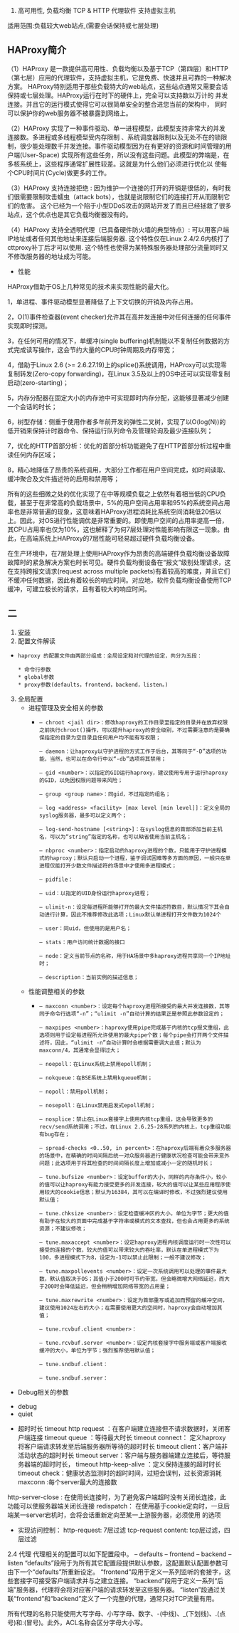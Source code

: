 
1. 高可用性, 负载均衡  TCP & HTTP 代理软件  支持虚拟主机

适用范围:负载较大web站点,(需要会话保持或七层处理)




## HAProxy简介
（1）HAProxy 是一款提供高可用性、负载均衡以及基于TCP（第四层）和HTTP（第七层）应用的代理软件，支持虚拟主机，它是免费、快速并且可靠的一种解决方案。 HAProxy特别适用于那些负载特大的web站点，这些站点通常又需要会话保持或七层处理。HAProxy运行在时下的硬件上，完全可以支持数以万计的 并发连接。并且它的运行模式使得它可以很简单安全的整合进您当前的架构中， 同时可以保护你的web服务器不被暴露到网络上。

（2）HAProxy 实现了一种事件驱动、单一进程模型，此模型支持非常大的并发连接数。多进程或多线程模型受内存限制 、系统调度器限制以及无处不在的锁限制，很少能处理数千并发连接。事件驱动模型因为在有更好的资源和时间管理的用户端(User-Space) 实现所有这些任务，所以没有这些问题。此模型的弊端是，在多核系统上，这些程序通常扩展性较差。这就是为什么他们必须进行优化以 使每个CPU时间片(Cycle)做更多的工作。

（3）HAProxy 支持连接拒绝 : 因为维护一个连接的打开的开销是很低的，有时我们很需要限制攻击蠕虫（attack bots），也就是说限制它们的连接打开从而限制它们的危害。 这个已经为一个陷于小型DDoS攻击的网站开发了而且已经拯救了很多站点，这个优点也是其它负载均衡器没有的。

（4）HAProxy 支持全透明代理（已具备硬件防火墙的典型特点）: 可以用客户端IP地址或者任何其他地址来连接后端服务器. 这个特性仅在Linux 2.4/2.6内核打了cttproxy补丁后才可以使用. 这个特性也使得为某特殊服务器处理部分流量同时又不修改服务器的地址成为可能。

* 性能

HAProxy借助于OS上几种常见的技术来实现性能的最大化。

1，单进程、事件驱动模型显著降低了上下文切换的开销及内存占用。

2，O(1)事件检查器(event checker)允许其在高并发连接中对任何连接的任何事件实现即时探测。

3，在任何可用的情况下，单缓冲(single buffering)机制能以不复制任何数据的方式完成读写操作，这会节约大量的CPU时钟周期及内存带宽；

4，借助于Linux 2.6 (>= 2.6.27.19)上的splice()系统调用，HAProxy可以实现零复制转发(Zero-copy forwarding)，在Linux 3.5及以上的OS中还可以实现零复制启动(zero-starting)；

5，内存分配器在固定大小的内存池中可实现即时内存分配，这能够显著减少创建一个会话的时长；

6，树型存储：侧重于使用作者多年前开发的弹性二叉树，实现了以O(log(N))的低开销来保持计时器命令、保持运行队列命令及管理轮询及最少连接队列；

7，优化的HTTP首部分析：优化的首部分析功能避免了在HTTP首部分析过程中重读任何内存区域；

8，精心地降低了昂贵的系统调用，大部分工作都在用户空间完成，如时间读取、缓冲聚合及文件描述符的启用和禁用等；

所有的这些细微之处的优化实现了在中等规模负载之上依然有着相当低的CPU负载，甚至于在非常高的负载场景中，5%的用户空间占用率和95%的系统空间占用率也是非常普遍的现象，这意味着HAProxy进程消耗比系统空间消耗低20倍以上。因此，对OS进行性能调优是非常重要的。即使用户空间的占用率提高一倍，其CPU占用率也仅为10%，这也解释了为何7层处理对性能影响有限这一现象。由此，在高端系统上HAProxy的7层性能可轻易超过硬件负载均衡设备。

在生产环境中，在7层处理上使用HAProxy作为昂贵的高端硬件负载均衡设备故障故障时的紧急解决方案也时长可见。硬件负载均衡设备在“报文”级别处理请求，这在支持跨报文请求(request across multiple packets)有着较高的难度，并且它们不缓冲任何数据，因此有着较长的响应时间。对应地，软件负载均衡设备使用TCP缓冲，可建立极长的请求，且有着较大的响应时间。


## 二
1. [安装](../haproxy.md)
2. 配置文件解读
  * ```text
    haproxy 的配置文件由两部分组成：全局设定和对代理的设定，共分为五段：
    
    * 命令行参数
    * global参数
    * proxy参数(defaults，frontend，backend，listen。)
    ```
3. 全局配置
   * 进程管理及安全相关的参数
     * ```text
       – chroot <jail dir>：修改haproxy的工作目录至指定的目录并在放弃权限之前执行chroot()操作，可以提升haproxy的安全级别，不过需要注意的是要确保指定的目录为空目录且任何用户均不能有写权限；
       
       – daemon：让haproxy以守护进程的方式工作于后台，其等同于“-D”选项的功能，当然，也可以在命令行中以“-db”选项将其禁用；
       
       – gid <number>：以指定的GID运行haproxy，建议使用专用于运行haproxy的GID，以免因权限问题带来风险；
       
       – group <group name>：同gid，不过指定的组名；
       
       – log <address> <facility> [max level [min level]]：定义全局的syslog服务器，最多可以定义两个；
       
       – log-send-hostname [<string>]：在syslog信息的首部添加当前主机名，可以为“string”指定的名称，也可以缺省使用当前主机名；
       
       – nbproc <number>：指定启动的haproxy进程的个数，只能用于守护进程模式的haproxy；默认只启动一个进程，鉴于调试困难等多方面的原因，一般只在单进程仅能打开少数文件描述符的场景中才使用多进程模式；
       
       – pidfile：
       
       – uid：以指定的UID身份运行haproxy进程；
       
       – ulimit-n：设定每进程所能够打开的最大文件描述符数目，默认情况下其会自动进行计算，因此不推荐修改此选项；Linux默认单进程打开文件数为1024个
       
       – user：同uid，但使用的是用户名；
       
       – stats：用户访问统计数据的接口
       
       – node：定义当前节点的名称，用于HA场景中多haproxy进程共享同一个IP地址时；
       
       – description：当前实例的描述信息；
       ```
   * 性能调整相关的参数
     * ```text
       – maxconn <number>：设定每个haproxy进程所接受的最大并发连接数，其等同于命令行选项“-n”；“ulimit -n”自动计算的结果正是参照此参数设定的；
       
       – maxpipes <number>：haproxy使用pipe完成基于内核的tcp报文重组，此选项则用于设定每进程所允许使用的最大pipe个数；每个pipe会打开两个文件描述符，因此，“ulimit -n”自动计算时会根据需要调大此值；默认为maxconn/4，其通常会显得过大；
       
       – noepoll：在Linux系统上禁用epoll机制；
       
       – nokqueue：在BSE系统上禁用kqueue机制；
       
       – nopoll：禁用poll机制；
       
       – nosepoll：在Linux禁用启发式epoll机制；
       
       – nosplice：禁止在Linux套接字上使用内核tcp重组，这会导致更多的recv/send系统调用；不过，在Linux 2.6.25-28系列的内核上，tcp重组功能有bug存在；
       
       – spread-checks <0..50, in percent>：在haproxy后端有着众多服务器的场景中，在精确的时间间隔后统一对众服务器进行健康状况检查可能会带来意外问题；此选项用于将其检查的时间间隔长度上增加或减小一定的随机时长；
       
       – tune.bufsize <number>：设定buffer的大小，同样的内存条件小，较小的值可以让haproxy有能力接受更多的并发连接，较大的值可以让某些应用程序使用较大的cookie信息；默认为16384，其可以在编译时修改，不过强烈建议使用默认值；
       
       – tune.chksize <number>：设定检查缓冲区的大小，单位为字节；更大的值有助于在较大的页面中完成基于字符串或模式的文本查找，但也会占用更多的系统资源；不建议修改；
       
       – tune.maxaccept <number>：设定haproxy进程内核调度运行时一次性可以接受的连接的个数，较大的值可以带来较大的吞吐率，默认在单进程模式下为100，多进程模式下为8，设定为-1可以禁止此限制；一般不建议修改；
       
       – tune.maxpollevents <number>：设定一次系统调用可以处理的事件最大数，默认值取决于OS；其值小于200时可节约带宽，但会略微增大网络延迟，而大于200时会降低延迟，但会稍稍增加网络带宽的占用量；
       
       – tune.maxrewrite <number>：设定为首部重写或追加而预留的缓冲空间，建议使用1024左右的大小；在需要使用更大的空间时，haproxy会自动增加其值；
       
       – tune.rcvbuf.client <number>：
       
       – tune.rcvbuf.server <number>：设定内核套接字中服务端或客户端接收缓冲的大小，单位为字节；强烈推荐使用默认值；
       
       – tune.sndbuf.client：
       
       – tune.sndbuf.server：
       ```
    

* Debug相关的参数    
- debug
- quiet


* 超时时长
timeout http request ：在客户端建立连接但不请求数据时，关闭客户端连接
timeout queue ：等待最大时长
timeout connect： 定义haproxy将客户端请求转发至后端服务器所等待的超时时长
timeout client：客户端非活动状态的超时时长
timeout server：客户端与服务器端建立连接后，等待服务器端的超时时长，
timeout http-keep-alive ：定义保持连接的超时时长
timeout check：健康状态监测时的超时时间，过短会误判，过长资源消耗
maxconn :每个server最大的连接数

http-server-close : 在使用长连接时，为了避免客户端超时没有关闭长连接，此功能可以使服务器端关闭长连接
redispatch： 在使用基于cookie定向时，一旦后端某一server宕机时，会将会话重新定向至某一上游服务器，必须使用 的选项

* 实现访问控制：
http-request: 7层过滤
tcp-request content: tcp层过滤，四层过滤
  

2.4 代理
代理相关的配置可以如下配置段中。
– defaults <name>
– frontend <name>
– backend <name>
– listen <name>
“defaults”段用于为所有其它配置段提供默认参数，这配置默认配置参数可由下一个“defaults”所重新设定。
“frontend”段用于定义一系列监听的套接字，这些套接字可接受客户端请求并与之建立连接。
“backend”段用于定义一系列“后端”服务器，代理将会将对应客户端的请求转发至这些服务器。
“listen”段通过关联“frontend”和“backend”定义了一个完整的代理，通常只对TCP流量有用。

所有代理的名称只能使用大写字母、小写字母、数字、-(中线)、_(下划线)、.(点号)和:(冒号)。此外，ACL名称会区分字母大小写。






